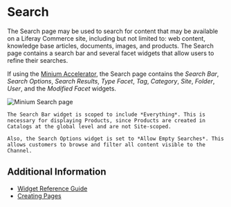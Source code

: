 # Search

The Search page may be used to search for content that may be available on a Liferay Commerce site, including but not limited to: web content, knowledge base articles, documents, images, and products. The Search page contains a search bar and several facet widgets that allow users to refine their searches.

If using the [Minium Accelerator](../../starting-a-store/using-the-minium-accelerator-to-jump-start-your-b2b-store.md), the Search page contains the _Search Bar_, _Search Options_, _Search Results_, _Type Facet_, _Tag_, _Category_, _Site_, _Folder_, _User_, and the _Modified Facet_ widgets.

![Minium Search page](./search/images/01.png)

```{note}
The Search Bar widget is scoped to include *Everything*. This is necessary for displaying Products, since Products are created in Catalogs at the global level and are not Site-scoped. 

Also, the Search Options widget is set to *Allow Empty Searches*. This allows customers to browse and filter all content visible to the Channel.
```

## Additional Information

* [Widget Reference Guide](../liferay-commerce-widgets/widget-reference.md)
* [Creating Pages](https://help.liferay.com/hc/en-us/articles/360018171291-Creating-Pages)
